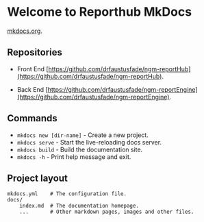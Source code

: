 # Welcome to Reporthub MkDocs
 [mkdocs.org](https://www.mkdocs.org).

## Repositories

* Front End [https://github.com/drfaustusfade/ngm-reportHub](https://github.com/drfaustusfade/ngm-reportHub).

* Back End [https://github.com/drfaustusfade/ngm-reportEngine](https://github.com/drfaustusfade/ngm-reportEngine).


## Commands

* `mkdocs new [dir-name]` - Create a new project.
* `mkdocs serve` - Start the live-reloading docs server.
* `mkdocs build` - Build the documentation site.
* `mkdocs -h` - Print help message and exit.

## Project layout

    mkdocs.yml    # The configuration file.
    docs/
        index.md  # The documentation homepage.
        ...       # Other markdown pages, images and other files.
